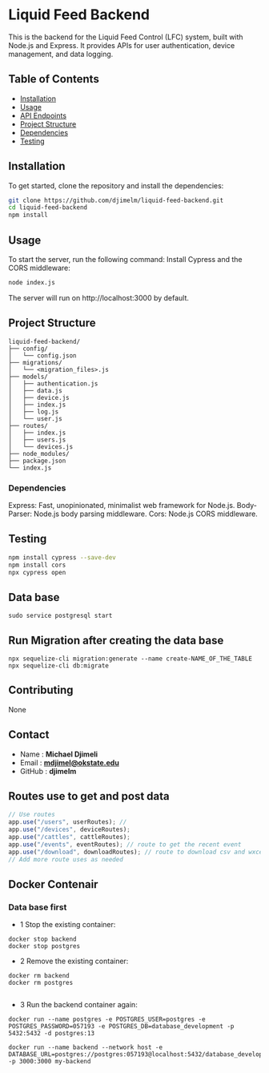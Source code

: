 # Liquid Feed Backend

This is the backend for the Liquid Feed Control (LFC) system, built with Node.js and Express. It provides APIs for user authentication, device management, and data logging.

## Table of Contents

- [Installation](#installation)
- [Usage](#usage)
- [API Endpoints](#api-endpoints)
- [Project Structure](#project-structure)
- [Dependencies](#dependencies)
- [Testing](#testing)

## Installation

To get started, clone the repository and install the dependencies:

```bash
git clone https://github.com/djimelm/liquid-feed-backend.git
cd liquid-feed-backend
npm install
```

## Usage

To start the server, run the following command:
Install Cypress and the CORS middleware:

```bash
node index.js
```

The server will run on http://localhost:3000 by default.

## Project Structure

```
liquid-feed-backend/
├── config/
│   └── config.json
├── migrations/
│   └── <migration_files>.js
├── models/
│   ├── authentication.js
│   ├── data.js
│   ├── device.js
│   ├── index.js
│   ├── log.js
│   └── user.js
├── routes/
│   ├── index.js
│   ├── users.js
│   └── devices.js
├── node_modules/
├── package.json
└── index.js

```

### Dependencies

Express: Fast, unopinionated, minimalist web framework for Node.js.
Body-Parser: Node.js body parsing middleware.
Cors: Node.js CORS middleware.

## Testing

```sh
npm install cypress --save-dev
npm install cors
npx cypress open

```

## Data base

```shell
sudo service postgresql start
```

## Run Migration after creating the data base

```shell
npx sequelize-cli migration:generate --name create-NAME_OF_THE_TABLE
npx sequelize-cli db:migrate
```

## Contributing

None

## Contact

- Name : **Michael Djimeli**
- Email : **mdjimel@okstate.edu**
- GitHub : **djimelm**

## Routes use to get and post data

```js
// Use routes
app.use("/users", userRoutes); //
app.use("/devices", deviceRoutes);
app.use("/cattles", cattleRoutes);
app.use("/events", eventRoutes); // route to get the recent event
app.use("/download", downloadRoutes); // route to download csv and wxcel file
// Add more route uses as needed
```

## Docker Contenair

### Data base first

- 1 Stop the existing container:

```shell
docker stop backend
docker stop postgres

```

- 2 Remove the existing container:

```shell
docker rm backend
docker rm postgres


```

- 3 Run the backend container again:

```shell
docker run --name postgres -e POSTGRES_USER=postgres -e POSTGRES_PASSWORD=057193 -e POSTGRES_DB=database_development -p 5432:5432 -d postgres:13

docker run --name backend --network host -e DATABASE_URL=postgres://postgres:057193@localhost:5432/database_development -p 3000:3000 my-backend


```
